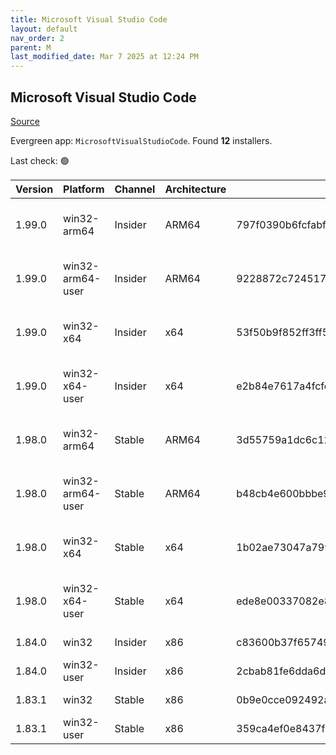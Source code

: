 ```yaml
---
title: Microsoft Visual Studio Code
layout: default
nav_order: 2
parent: M
last_modified_date: Mar 7 2025 at 12:24 PM
---
```


## Microsoft Visual Studio Code

[Source](https://code.visualstudio.com)

Evergreen app: `MicrosoftVisualStudioCode`. Found **12** installers.

Last check: 🟢

| Version | Platform         | Channel | Architecture | Sha256                                                           | URI                                                                                                                                                                                                                                                                                                            |
| ------- | ---------------- | ------- | ------------ | ---------------------------------------------------------------- | -------------------------------------------------------------------------------------------------------------------------------------------------------------------------------------------------------------------------------------------------------------------------------------------------------------- |
| 1.99.0  | win32-arm64      | Insider | ARM64        | 797f0390b6fcfabf90cc62740c29986dcc5da883516efc501ebdd82900ace8a6 | [https://vscode.download.prss.microsoft.com/dbazure/download/insider/2b3cb533550639a43a144968b07576998a880718/VSCodeSetup-arm64-1.99.0-insider.exe](https://vscode.download.prss.microsoft.com/dbazure/download/insider/2b3cb533550639a43a144968b07576998a880718/VSCodeSetup-arm64-1.99.0-insider.exe)         |
| 1.99.0  | win32-arm64-user | Insider | ARM64        | 9228872c7245174490cef382ed46e94f30f234fb45a05bad5daa26ff8b441cb8 | [https://vscode.download.prss.microsoft.com/dbazure/download/insider/2b3cb533550639a43a144968b07576998a880718/VSCodeUserSetup-arm64-1.99.0-insider.exe](https://vscode.download.prss.microsoft.com/dbazure/download/insider/2b3cb533550639a43a144968b07576998a880718/VSCodeUserSetup-arm64-1.99.0-insider.exe) |
| 1.99.0  | win32-x64        | Insider | x64          | 53f50b9f852ff3ff5b99fdca86a8e0f123fb11bd1939ad9ecfb8e9978daf9ea8 | [https://vscode.download.prss.microsoft.com/dbazure/download/insider/2b3cb533550639a43a144968b07576998a880718/VSCodeSetup-x64-1.99.0-insider.exe](https://vscode.download.prss.microsoft.com/dbazure/download/insider/2b3cb533550639a43a144968b07576998a880718/VSCodeSetup-x64-1.99.0-insider.exe)             |
| 1.99.0  | win32-x64-user   | Insider | x64          | e2b84e7617a4fcfc8f25600fcdddec83743c2422b932386a942ae46f76723ac0 | [https://vscode.download.prss.microsoft.com/dbazure/download/insider/2b3cb533550639a43a144968b07576998a880718/VSCodeUserSetup-x64-1.99.0-insider.exe](https://vscode.download.prss.microsoft.com/dbazure/download/insider/2b3cb533550639a43a144968b07576998a880718/VSCodeUserSetup-x64-1.99.0-insider.exe)     |
| 1.98.0  | win32-arm64      | Stable  | ARM64        | 3d55759a1dc6c121d393ba1c1220af388d63ff54bfce93e9640cea9e4965df0f | [https://vscode.download.prss.microsoft.com/dbazure/download/stable/6609ac3d66f4eade5cf376d1cb76f13985724bcb/VSCodeSetup-arm64-1.98.0.exe](https://vscode.download.prss.microsoft.com/dbazure/download/stable/6609ac3d66f4eade5cf376d1cb76f13985724bcb/VSCodeSetup-arm64-1.98.0.exe)                           |
| 1.98.0  | win32-arm64-user | Stable  | ARM64        | b48cb4e600bbbe94b66ce78ba71512bbf8bedb4ec19e44c64621fcdf57bd191d | [https://vscode.download.prss.microsoft.com/dbazure/download/stable/6609ac3d66f4eade5cf376d1cb76f13985724bcb/VSCodeUserSetup-arm64-1.98.0.exe](https://vscode.download.prss.microsoft.com/dbazure/download/stable/6609ac3d66f4eade5cf376d1cb76f13985724bcb/VSCodeUserSetup-arm64-1.98.0.exe)                   |
| 1.98.0  | win32-x64        | Stable  | x64          | 1b02ae73047a79955c3a8b09fa01498609f447f2cb20d2362498b3a5d351a7de | [https://vscode.download.prss.microsoft.com/dbazure/download/stable/6609ac3d66f4eade5cf376d1cb76f13985724bcb/VSCodeSetup-x64-1.98.0.exe](https://vscode.download.prss.microsoft.com/dbazure/download/stable/6609ac3d66f4eade5cf376d1cb76f13985724bcb/VSCodeSetup-x64-1.98.0.exe)                               |
| 1.98.0  | win32-x64-user   | Stable  | x64          | ede8e00337082e8ac71b94482ba0b9983129f6fc35639409214ad6c3c5c8b217 | [https://vscode.download.prss.microsoft.com/dbazure/download/stable/6609ac3d66f4eade5cf376d1cb76f13985724bcb/VSCodeUserSetup-x64-1.98.0.exe](https://vscode.download.prss.microsoft.com/dbazure/download/stable/6609ac3d66f4eade5cf376d1cb76f13985724bcb/VSCodeUserSetup-x64-1.98.0.exe)                       |
| 1.84.0  | win32            | Insider | x86          | c83600b37f65749ea9e16496847bbfd967dece2472cee7d8011ae719e2633c18 | [https://az764295.vo.msecnd.net/insider/0c36b92c82064882a228487040187cfc13669c0f/VSCodeSetup-ia32-1.84.0-insider.exe](https://az764295.vo.msecnd.net/insider/0c36b92c82064882a228487040187cfc13669c0f/VSCodeSetup-ia32-1.84.0-insider.exe)                                                                     |
| 1.84.0  | win32-user       | Insider | x86          | 2cbab81fe6dda6dfb07751707107db95ba7afa0a6ada65a1df78a04eef0aadf5 | [https://az764295.vo.msecnd.net/insider/0c36b92c82064882a228487040187cfc13669c0f/VSCodeUserSetup-ia32-1.84.0-insider.exe](https://az764295.vo.msecnd.net/insider/0c36b92c82064882a228487040187cfc13669c0f/VSCodeUserSetup-ia32-1.84.0-insider.exe)                                                             |
| 1.83.1  | win32            | Stable  | x86          | 0b9e0cce092492a88cdaf12048e3630290944b051f3194c5ca3d6b7012f05e7f | [https://az764295.vo.msecnd.net/stable/a6606b6ca720bca780c2d3c9d4cc3966ff2eca12/VSCodeSetup-ia32-1.83.1.exe](https://az764295.vo.msecnd.net/stable/a6606b6ca720bca780c2d3c9d4cc3966ff2eca12/VSCodeSetup-ia32-1.83.1.exe)                                                                                       |
| 1.83.1  | win32-user       | Stable  | x86          | 359ca4ef0e8437f7e5183a97a9d79834463a3df88bb10c82c48cc2bd53b8a7e5 | [https://az764295.vo.msecnd.net/stable/a6606b6ca720bca780c2d3c9d4cc3966ff2eca12/VSCodeUserSetup-ia32-1.83.1.exe](https://az764295.vo.msecnd.net/stable/a6606b6ca720bca780c2d3c9d4cc3966ff2eca12/VSCodeUserSetup-ia32-1.83.1.exe)                                                                               |
